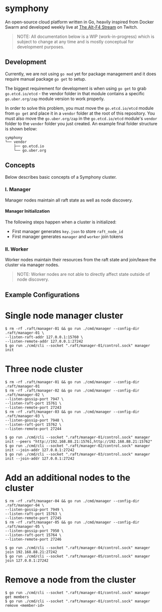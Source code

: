 # symphony

An open-source cloud platform written in Go, heavily inspired from Docker Swarm and developed weekly live at [The Alt-F4 Stream](https://www.google.com "The Alt-F4 Stream") on Twitch.

> NOTE: All documentation below is a WIP (work-in-progress) which is subject to change at any time and is mostly conceptual for development purposes.

## Development

Currently, we are not using `go mod` yet for package management and it does require manual package `go get` to setup.

The biggest requirement for development is when using `go get` to grab `go.etcd.io/etcd` - the vendor folder in that module contains a specific `go.uber.org/zap` module version to work properly.

In order to solve this problem, you must move the `go.etcd.io/etcd` module from `go get` and place it in a `vendor` folder at the root of this repository. You must also move the `go.uber.org/zap` in the `go.etcd.io/etcd` module's `vendor` folder to the `vender` folder you just created. An example final folder structure is shown below:

```
symphony
└── vendor
    ├── go.etcd.io
    └── go.uber.org
```

## Concepts

Below describes basic concepts of a Symphony cluster.

### I. Manager

Manager nodes maintain all raft state as well as node discovery.

#### Manager Initialization

The following steps happen when a cluster is initialized:

- First manager generates `key.json` to store `raft_node_id`
- First manager generates `manager` and `worker` join tokens

### II. Worker

Worker nodes maintain their resources from the raft state and join/leave the cluster via manager nodes.

> NOTE: Worker nodes are not able to directly affect state outside of node discovery.

## Example Configurations

# Single node manager cluster

```
$ rm -rf .raft/manager-01 && go run ./cmd/manager --config-dir .raft/manager-01 \
--listen-raft-addr 127.0.0.1:15760 \
--listen-remote-addr 127.0.0.1:27242
$ go run ./cmd/cli --socket ".raft/manager-01/control.sock" manager init
```

# Three node cluster

```
$ rm -rf .raft/manager-01 && go run ./cmd/manager --config-dir .raft/manager-01
$ rm -rf .raft/manager-02 && go run ./cmd/manager --config-dir .raft/manager-02 \
--listen-gossip-port 7947 \
--listen-raft-port 15761 \
--listen-remote-port 27243
$ rm -rf .raft/manager-03 && go run ./cmd/manager --config-dir .raft/manager-03 \
--listen-gossip-port 7948 \
--listen-raft-port 15762 \
--listen-remote-port 27244
```

```
$ go run ./cmd/cli --socket ".raft/manager-01/control.sock" manager init --peers "http://192.168.88.21:15761,http://192.168.88.21:15762"
$ go run ./cmd/cli --socket ".raft/manager-02/control.sock" manager init --join-addr 127.0.0.1:27242
$ go run ./cmd/cli --socket ".raft/manager-03/control.sock" manager init --join-addr 127.0.0.1:27242
```

# Add an additional nodes to the cluster

```
$ rm -rf .raft/manager-04 && go run ./cmd/manager --config-dir .raft/manager-04 \
--listen-gossip-port 7949 \
--listen-raft-port 15763 \
--listen-remote-port 27245
$ rm -rf .raft/manager-05 && go run ./cmd/manager --config-dir .raft/manager-05 \
--listen-gossip-port 7950 \
--listen-raft-port 15764 \
--listen-remote-port 27246

$ go run ./cmd/cli --socket ".raft/manager-04/control.sock" manager join 192.168.88.21:27242
$ go run ./cmd/cli --socket ".raft/manager-05/control.sock" manager join 127.0.0.1:27242
```

# Remove a node from the cluster

```
$ go run ./cmd/cli --socket ".raft/manager-01/control.sock" manager get members
$ go run ./cmd/cli --socket ".raft/manager-01/control.sock" manager remove <member-id>
```
